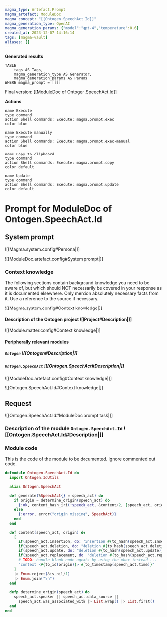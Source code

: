 ```yaml
---
magma_type: Artefact.Prompt
magma_artefact: ModuleDoc
magma_concept: "[[Ontogen.SpeechAct.Id]]"
magma_generation_type: OpenAI
magma_generation_params: {"model":"gpt-4","temperature":0.6}
created_at: 2023-12-07 14:16:14
tags: [magma-vault]
aliases: []
---
```


**Generated results**

```dataview
TABLE
	tags AS Tags,
	magma_generation_type AS Generator,
	magma_generation_params AS Params
WHERE magma_prompt = [[]]
```

Final version: [[ModuleDoc of Ontogen.SpeechAct.Id]]

**Actions**

```button
name Execute
type command
action Shell commands: Execute: magma.prompt.exec
color blue
```
```button
name Execute manually
type command
action Shell commands: Execute: magma.prompt.exec-manual
color blue
```
```button
name Copy to clipboard
type command
action Shell commands: Execute: magma.prompt.copy
color default
```
```button
name Update
type command
action Shell commands: Execute: magma.prompt.update
color default
```

# Prompt for ModuleDoc of Ontogen.SpeechAct.Id

## System prompt

![[Magma.system.config#Persona|]]

![[ModuleDoc.artefact.config#System prompt|]]

### Context knowledge

The following sections contain background knowledge you need to be aware of, but which should NOT necessarily be covered in your response as it is documented elsewhere. Only mention absolutely necessary facts from it. Use a reference to the source if necessary.

![[Magma.system.config#Context knowledge|]]

#### Description of the Ontogen project ![[Project#Description|]]

![[Module.matter.config#Context knowledge|]]

#### Peripherally relevant modules

##### `Ontogen` ![[Ontogen#Description|]]

##### `Ontogen.SpeechAct` ![[Ontogen.SpeechAct#Description|]]

![[ModuleDoc.artefact.config#Context knowledge|]]

![[Ontogen.SpeechAct.Id#Context knowledge|]]


## Request

![[Ontogen.SpeechAct.Id#ModuleDoc prompt task|]]

### Description of the module `Ontogen.SpeechAct.Id` ![[Ontogen.SpeechAct.Id#Description|]]

### Module code

This is the code of the module to be documented. Ignore commented out code.

```elixir
defmodule Ontogen.SpeechAct.Id do
  import Ontogen.IdUtils

  alias Ontogen.SpeechAct

  def generate(%SpeechAct{} = speech_act) do
    if origin = determine_origin(speech_act) do
      {:ok, content_hash_iri(:speech_act, &content/2, [speech_act, origin])}
    else
      {:error, error("origin missing", SpeechAct)}
    end
  end

  def content(speech_act, origin) do
    [
      if(speech_act.insertion, do: "insertion #{to_hash(speech_act.insertion)}"),
      if(speech_act.deletion, do: "deletion #{to_hash(speech_act.deletion)}"),
      if(speech_act.update, do: "deletion #{to_hash(speech_act.update)}"),
      if(speech_act.replacement, do: "deletion #{to_hash(speech_act.replacement)}"),
      # TODO: handle blank node agents by using the mbox instead ...
      "context <#{to_id(origin)}> #{to_timestamp(speech_act.time)}"
    ]
    |> Enum.reject(&is_nil/1)
    |> Enum.join("\n")
  end

  defp determine_origin(speech_act) do
    speech_act.speaker || speech_act.data_source ||
      speech_act.was_associated_with |> List.wrap() |> List.first()
  end
end

```
